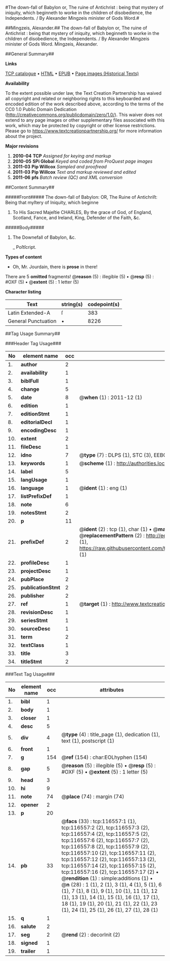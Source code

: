 #The down-fall of Babylon or, The ruine of Antichrist : being that mystery of iniquity, which beginneth to worke in the children of disobedience, the Independents. / By Alexander Mingzeis minister of Gods Word.#

##Mingzeis, Alexander.##
The down-fall of Babylon or, The ruine of Antichrist : being that mystery of iniquity, which beginneth to worke in the children of disobedience, the Independents. / By Alexander Mingzeis minister of Gods Word.
Mingzeis, Alexander.

##General Summary##

**Links**

[TCP catalogue](http://www.ota.ox.ac.uk/tcp/)  • 
[HTML](http://tei.it.ox.ac.uk/tcp/Texts-HTML/free/A89/A89161.html)  • 
[EPUB](http://tei.it.ox.ac.uk/tcp/Texts-EPUB/free/A89/A89161.epub) • 
[Page images (Historical Texts)](https://historicaltexts.jisc.ac.uk/eebo-99864330e)

**Availability**

To the extent possible under law, the Text Creation Partnership has waived all copyright and related or neighboring rights to this keyboarded and encoded edition of the work described above, according to the terms of the CC0 1.0 Public Domain Dedication (http://creativecommons.org/publicdomain/zero/1.0/). This waiver does not extend to any page images or other supplementary files associated with this work, which may be protected by copyright or other license restrictions. Please go to https://www.textcreationpartnership.org/ for more information about the project.

**Major revisions**

1. __2010-04__ __TCP__ *Assigned for keying and markup*
1. __2010-05__ __SPi Global__ *Keyed and coded from ProQuest page images*
1. __2011-03__ __Pip Willcox__ *Sampled and proofread*
1. __2011-03__ __Pip Willcox__ *Text and markup reviewed and edited*
1. __2011-06__ __pfs__ *Batch review (QC) and XML conversion*

##Content Summary##

#####Front#####
The down-fall of Babylon: OR, The Ruine of Antichriſt: Being that myſtery of Iniquity, which beginne
1. To His Sacred Majeſtie CHARLES, By the grace of God, of England, Scotland, Fance, and Ireland, King, Defender of the Faith, &c.

#####Body#####

1. The Downefall of Babylon, &c.

    _ Poſtſcript.

**Types of content**

  * Oh, Mr. Jourdain, there is **prose** in there!

There are 5 **omitted** fragments! 
 @__reason__ (5) : illegible (5)  •  @__resp__ (5) : #OXF (5)  •  @__extent__ (5) : 1 letter (5)

**Character listing**


|Text|string(s)|codepoint(s)|
|---|---|---|
|Latin Extended-A|ſ|383|
|General Punctuation|•|8226|

##Tag Usage Summary##

###Header Tag Usage###

|No|element name|occ|attributes|
|---|---|---|---|
|1.|__author__|2||
|2.|__availability__|1||
|3.|__biblFull__|1||
|4.|__change__|5||
|5.|__date__|8| @__when__ (1) : 2011-12 (1)|
|6.|__edition__|1||
|7.|__editionStmt__|1||
|8.|__editorialDecl__|1||
|9.|__encodingDesc__|1||
|10.|__extent__|2||
|11.|__fileDesc__|1||
|12.|__idno__|7| @__type__ (7) : DLPS (1), STC (3), EEBO-CITATION (1), PROQUEST (1), VID (1)|
|13.|__keywords__|1| @__scheme__ (1) : http://authorities.loc.gov/ (1)|
|14.|__label__|5||
|15.|__langUsage__|1||
|16.|__language__|1| @__ident__ (1) : eng (1)|
|17.|__listPrefixDef__|1||
|18.|__note__|6||
|19.|__notesStmt__|2||
|20.|__p__|11||
|21.|__prefixDef__|2| @__ident__ (2) : tcp (1), char (1)  •  @__matchPattern__ (2) : ([0-9\-]+):([0-9IVX]+) (1), (.+) (1)  •  @__replacementPattern__ (2) : http://eebo.chadwyck.com/downloadtiff?vid=$1&page=$2 (1), https://raw.githubusercontent.com/textcreationpartnership/Texts/master/tcpchars.xml#$1 (1)|
|22.|__profileDesc__|1||
|23.|__projectDesc__|1||
|24.|__pubPlace__|2||
|25.|__publicationStmt__|2||
|26.|__publisher__|2||
|27.|__ref__|1| @__target__ (1) : http://www.textcreationpartnership.org/docs/. (1)|
|28.|__revisionDesc__|1||
|29.|__seriesStmt__|1||
|30.|__sourceDesc__|1||
|31.|__term__|2||
|32.|__textClass__|1||
|33.|__title__|3||
|34.|__titleStmt__|2||


###Text Tag Usage###

|No|element name|occ|attributes|
|---|---|---|---|
|1.|__bibl__|1||
|2.|__body__|1||
|3.|__closer__|1||
|4.|__desc__|5||
|5.|__div__|4| @__type__ (4) : title_page (1), dedication (1), text (1), postscript (1)|
|6.|__front__|1||
|7.|__g__|154| @__ref__ (154) : char:EOLhyphen (154)|
|8.|__gap__|5| @__reason__ (5) : illegible (5)  •  @__resp__ (5) : #OXF (5)  •  @__extent__ (5) : 1 letter (5)|
|9.|__head__|3||
|10.|__hi__|9||
|11.|__note__|74| @__place__ (74) : margin (74)|
|12.|__opener__|2||
|13.|__p__|20||
|14.|__pb__|33| @__facs__ (33) : tcp:116557:1 (1), tcp:116557:2 (2), tcp:116557:3 (2), tcp:116557:4 (2), tcp:116557:5 (2), tcp:116557:6 (2), tcp:116557:7 (2), tcp:116557:8 (2), tcp:116557:9 (2), tcp:116557:10 (2), tcp:116557:11 (2), tcp:116557:12 (2), tcp:116557:13 (2), tcp:116557:14 (2), tcp:116557:15 (2), tcp:116557:16 (2), tcp:116557:17 (2)  •  @__rendition__ (1) : simple:additions (1)  •  @__n__ (28) : 1 (1), 2 (1), 3 (1), 4 (1), 5 (1), 6 (1), 7 (1), 8 (1), 9 (1), 10 (1), 11 (1), 12 (1), 13 (1), 14 (1), 15 (1), 16 (1), 17 (1), 18 (1), 19 (1), 20 (1), 21 (1), 22 (1), 23 (1), 24 (1), 25 (1), 26 (1), 27 (1), 28 (1)|
|15.|__q__|1||
|16.|__salute__|2||
|17.|__seg__|2| @__rend__ (2) : decorInit (2)|
|18.|__signed__|1||
|19.|__trailer__|1||

